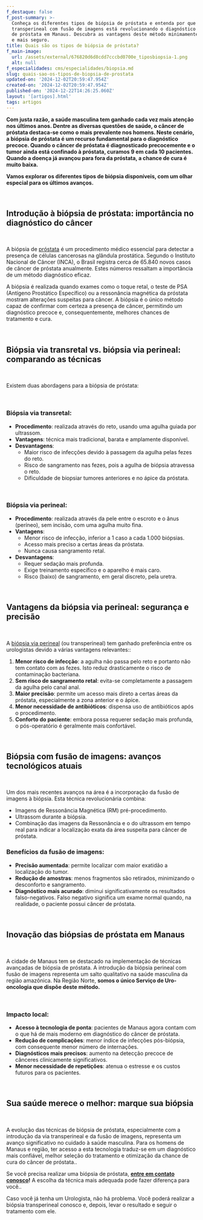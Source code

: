 ```yaml
---
f_destaque: false
f_post-summary: >-
  Conheça os diferentes tipos de biópsia de próstata e entenda por que a técnica
  transperineal com fusão de imagens está revolucionando o diagnóstico do câncer
  de próstata em Manaus. Descubra as vantagens deste método minimamente invasivo
  e mais seguro.
title: Quais são os tipos de biópsia de próstata?
f_main-image:
  url: /assets/external/676820d6d8cdd7cccbd0700e_tiposbiopsia-1.png
  alt: null
f_especialidades: cms/especialidades/biopsia.md
slug: quais-sao-os-tipos-de-biopsia-de-prostata
updated-on: '2024-12-02T20:59:47.954Z'
created-on: '2024-12-02T20:59:47.954Z'
published-on: '2024-12-22T14:26:25.060Z'
layout: '[artigos].html'
tags: artigos
---
```


**Com justa razão, a saúde masculina tem ganhado cada vez mais atenção nos últimos anos. Dentre as diversas questões de saúde, o câncer de próstata destaca-se como o mais prevalente nos homens. Neste cenário, a biópsia de próstata é um recurso fundamental para o diagnóstico precoce. Quando o câncer de próstata é diagnosticado precocemente e o tumor ainda está confinado à próstata, curamos 9 em cada 10 pacientes. Quando a doença já avançou para fora da próstata, a chance de cura é muito baixa.**

**Vamos explorar os diferentes tipos de biópsia disponíveis, com um olhar especial para os últimos avanços.**

‍

**Introdução à biópsia de próstata: importância no diagnóstico do câncer**
--------------------------------------------------------------------------

‍

A biópsia de [próstata](https://uroconsult.com.br/prostata/) é um procedimento médico essencial para detectar a presença de células cancerosas na glândula prostática. Segundo o Instituto Nacional de Câncer (INCA), o Brasil registra cerca de 65.840 novos casos de câncer de próstata anualmente. Estes números ressaltam a importância de um método diagnóstico eficaz.

A biópsia é realizada quando exames como o toque retal, o teste de PSA (Antígeno Prostático Específico) ou a ressonância magnética da próstata mostram alterações suspeitas para câncer. A biópsia é o único método capaz de confirmar com certeza a presença de câncer, permitindo um diagnóstico precoce e, consequentemente, melhores chances de tratamento e cura.

‍

**Biópsia via transretal vs. biópsia via perineal: comparando as técnicas**
---------------------------------------------------------------------------

‍

Existem duas abordagens para a biópsia de próstata:

‍

### **Biópsia via transretal:**

*   **Procedimento**: realizada através do reto, usando uma agulha guiada por ultrassom.
*   **Vantagens**: técnica mais tradicional, barata e amplamente disponível.
*   **Desvantagens**:
    *   Maior risco de infecções devido à passagem da agulha pelas fezes do reto.
    *   Risco de sangramento nas fezes, pois a agulha de biópsia atravessa o reto.
    *   Dificuldade de biopsiar tumores anteriores e no ápice da próstata.

‍

### **Biópsia via perineal:**

*   **Procedimento**: realizada através da pele entre o escroto e o ânus (períneo), sem incisão, com uma agulha muito fina.
*   **Vantagens**:
    *   Menor risco de infecção, inferior a 1 caso a cada 1.000 biópsias.
    *   Acesso mais preciso a certas áreas da próstata.
    *   Nunca causa sangramento retal.
*   **Desvantagens**:
    *   Requer sedação mais profunda.
    *   Exige treinamento específico e o aparelho é mais caro.
    *   Risco (baixo) de sangramento, em geral discreto, pela uretra.

‍

**Vantagens da biópsia via perineal: segurança e precisão**
-----------------------------------------------------------

‍

A [biópsia via perineal](https://docs.google.com/document/d/1rAIRh0Q3WUHc3hDYnltYU1d_h3tQ-TAaCUUNw52GQz8/edit?usp=sharing) (ou transperineal) tem ganhado preferência entre os urologistas devido a várias vantagens relevantes::

1.  **Menor risco de infecção**: a agulha não passa pelo reto e portanto não tem contato com as fezes. Isto reduz drasticamente o risco de contaminação bacteriana.
2.  **Sem risco de sangramento retal**: evita-se completamente a passagem da agulha pelo canal anal.
3.  **Maior precisão**: permite um acesso mais direto a certas áreas da próstata, especialmente a zona anterior e o ápice.
4.  **Menor necessidade de antibióticos**: dispensa uso de antibióticos após o procedimento.
5.  **Conforto do paciente**: embora possa requerer sedação mais profunda, o pós-operatório é geralmente mais confortável.

‍

**Biópsia com fusão de imagens: avanços tecnológicos atuais**
-------------------------------------------------------------

‍

Um dos mais recentes avanços na área é a incorporação da fusão de imagens à biópsia. Esta técnica revolucionária combina:

*   Imagens de Ressonância Magnética (RM) pré-procedimento.
*   Ultrassom durante a biópsia.
*   Combinação das imagens da Ressonância e o do ultrassom em tempo real para indicar a localização exata da área suspeita para câncer de próstata.

### **Benefícios da fusão de imagens:**

*   **Precisão aumentada**: permite localizar com maior exatidão a localização do tumor.
*   **Redução de amostras**: menos fragmentos são retirados, minimizando o desconforto e sangramento.
*   **Diagnóstico mais acurado**: diminui significativamente os resultados falso-negativos. Falso negativo significa um exame normal quando, na realidade, o paciente possui câncer de próstata.

‍

**Inovação das biópsias de próstata em Manaus**
-----------------------------------------------

‍

A cidade de Manaus tem se destacado na implementação de técnicas avançadas de biópsia de próstata. A introdução da biópsia perineal com fusão de imagens representa um salto qualitativo na saúde masculina da região amazônica. Na Região Norte, **somos o único Serviço de Uro-oncologia que dispõe deste método.**

‍

### **Impacto local:**

*   **Acesso à tecnologia de ponta**: pacientes de Manaus agora contam com o que há de mais moderno em diagnóstico do câncer de próstata.
*   **Redução de complicações**: menor índice de infecções pós-biópsia, com consequente menor número de internações.
*   **Diagnósticos mais precisos**: aumento na detecção precoce de cânceres clinicamente significativos.
*   **Menor necessidade de repetições**: atenua o estresse e os custos futuros para os pacientes.

‍

**Sua saúde merece o melhor: marque sua biópsia**
-------------------------------------------------

‍

A evolução das técnicas de biópsia de próstata, especialmente com a introdução da via transperineal e da fusão de imagens, representa um avanço significativo no cuidado à saúde masculina. Para os homens de Manaus e região, ter acesso a esta tecnologia traduz-se em um diagnóstico mais confiável, melhor seleção do tratamento e otimização da chance de cura do câncer de próstata..

Se você precisa realizar uma biópsia de próstata, [**entre em contato conosco**](https://api.whatsapp.com/send/?phone=5592982252490)**!** A escolha da técnica mais adequada pode fazer diferença para você..

Caso você já tenha um Urologista, não há problema. Você poderá realizar a biópsia transperineal conosco e, depois, levar o resultado e seguir o tratamento com ele.

‍

